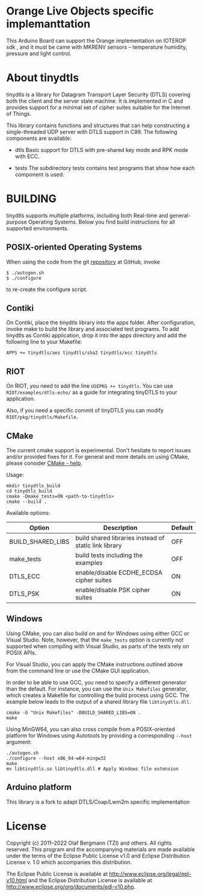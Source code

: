 # Orange Live Objects specific implemanttation

This Arduino Board can support the Orange implementation on IOTEROP sdk , and it must be came with MKRENV sensors – temperature humidity, pressure and light control.

# About tinydtls

tinydtls is a library for Datagram Transport Layer Security (DTLS)
covering both the client and the server state machine. It is
implemented in C and provides support for a minimal set of cipher
suites suitable for the Internet of Things.

This library contains functions and structures that can help
constructing a single-threaded UDP server with DTLS support in
C99. The following components are available:

* dtls
  Basic support for DTLS with pre-shared key mode and RPK mode with ECC.

* tests
  The subdirectory tests contains test programs that show how each
  component is used.

# BUILDING

tinydtls supports multiple platforms, including both Real-time
and general-purpose Operating Systems. Below you find build instructions for
all supported environments.

## POSIX-oriented Operating Systems

When using the code from the git
[repository](https://github.com/eclipse/tinydtls) at GitHub, invoke

    $ ./autogen.sh
    $ ./configure

to re-create the configure script.

## Contiki

On Contiki, place the tinydtls library into the apps folder. After
configuration, invoke make to build the library and associated test
programs. To add tinydtls as Contiki application, drop it into the
apps directory and add the following line to your Makefile:

    APPS += tinydtls/aes tinydtls/sha2 tinydtls/ecc tinydtls

## RIOT

On RIOT, you need to add the line `USEPKG += tinydtls`.
You can use `RIOT/examples/dtls-echo/` as a guide for integrating tinyDTLS
to your application.

Also, if you need a specific commit of tinyDTLS you can modify
`RIOT/pkg/tinydtls/Makefile`.

## CMake

The current cmake support is experimental. Don't hesitate to report issues
and/or provided fixes for it. For general and more details on using CMake,
please consider [CMake - help](https://cmake.org/cmake/help/latest/index.html).

Usage:

```
mkdir tinydtls_build
cd tinydtls_build
cmake -Dmake_tests=ON <path-to-tinydtls>
cmake --build .
```

Available options:

| Option | Description | Default |
| ------ | ----------- | ------- |
| BUILD_SHARED_LIBS | build shared libraries instead of static link library | OFF |
| make_tests | build tests including the examples | OFF |
| DTLS_ECC | enable/disable ECDHE_ECDSA cipher suites | ON |
| DTLS_PSK | enable/disable PSK cipher suites | ON |

## Windows

Using CMake, you can also build on and for Windows using either GCC or Visual
Studio.
Note, however, that the `make_tests` option is currently not supported when
compiling with Visual Studio, as parts of the tests rely on POSIX APIs.

For Visual Studio, you can apply the CMake instructions outlined above from the
command line or use the CMake GUI application.

In order to be able to use GCC, you need to specify a different generator than
the default.
For instance, you can use the `Unix Makefiles` generator, which creates a
Makefile for controlling the build process using GCC.
The example below leads to the output of a shared library file
`libtinydtls.dll`.

```
cmake -G "Unix Makefiles" -DBUILD_SHARED_LIBS=ON .
make
```

Using MinGW64, you can also cross compile from a POSIX-oriented
platform for Windows using Autotools by providing a corresponding `--host`
argument:

```
./autogen.sh
./configure --host x86_64-w64-mingw32
make
mv libtinydtls.so libtinydtls.dll # Apply Windows file extension
```
## Arduino platform
This library is a fork to adapt DTLS/Coap/Lwm2m specific implementation

# License

Copyright (c) 2011–2022 Olaf Bergmann (TZI) and others.
All rights reserved. This program and the accompanying materials
are made available under the terms of the Eclipse Public License v1.0
and Eclipse Distribution License v. 1.0 which accompanies this distribution.

The Eclipse Public License is available at
http://www.eclipse.org/legal/epl-v10.html and the Eclipse Distribution
License is available at
http://www.eclipse.org/org/documents/edl-v10.php.

